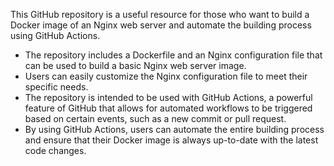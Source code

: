 This GitHub repository is a useful resource for those who want to build a Docker image of an Nginx web server and automate the building process using GitHub Actions.

   -  The repository includes a Dockerfile and an Nginx configuration file that can be used to build a basic Nginx web server image.
   -  Users can easily customize the Nginx configuration file to meet their specific needs.
   -  The repository is intended to be used with GitHub Actions, a powerful feature of GitHub that allows for automated workflows to be triggered based on certain events, such as a new commit or pull request.
   -  By using GitHub Actions, users can automate the entire building process and ensure that their Docker image is always up-to-date with the latest code changes.
